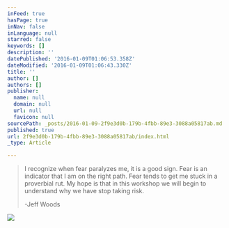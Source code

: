 ```yaml
---
inFeed: true
hasPage: true
inNav: false
inLanguage: null
starred: false
keywords: []
description: ''
datePublished: '2016-01-09T01:06:53.358Z'
dateModified: '2016-01-09T01:06:43.330Z'
title: ''
author: []
authors: []
publisher:
  name: null
  domain: null
  url: null
  favicon: null
sourcePath: _posts/2016-01-09-2f9e3d0b-179b-4fbb-89e3-3088a05817ab.md
published: true
url: 2f9e3d0b-179b-4fbb-89e3-3088a05817ab/index.html
_type: Article

---
```

> I recognize when fear paralyzes me, it is a good sign. Fear is an indicator that I am on the right path. Fear tends to get me stuck in a proverbial rut. My hope is that in this workshop we will begin to understand why we have stop taking risk.
> 
> -Jeff Woods

![](https://the-grid-user-content.s3-us-west-2.amazonaws.com/80ade5c5-fad2-4db8-9a20-df5fbe77dd73.jpg)